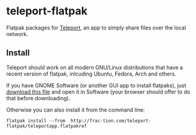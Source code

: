 # teleport-flatpak
Flatpak packages for [Teleport](https://github.com/frac-tion/teleport), an app to simply share files over the local network.

## Install

Teleport should work on all modern GNU/Linux distributions that have a recent version of flatpak, inlcuding Ubuntu, Fedora, Arch and others.

If you have GNOME Software (or another GUI app to install flatpaks), just [download this file](https://raw.githubusercontent.com/frac-tion/teleport-flatpak/master/teleportapp.flatpakref) and open it in Software (your browser should offer to do that before downloading).

Otherwise you can also install it from the command line:
```
flatpak install --from  http://frac-tion.com/teleport-flatpak/teleportapp.flatpakref
```
